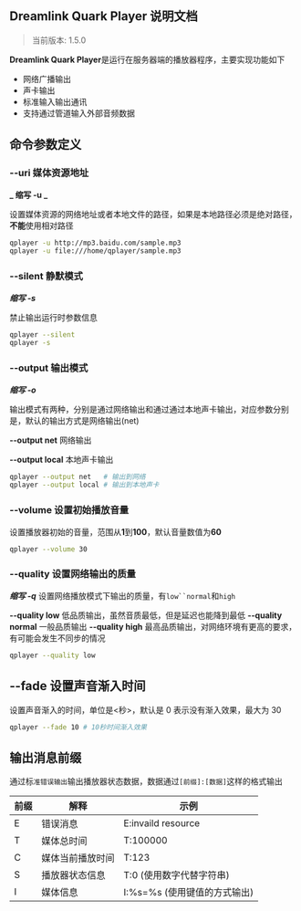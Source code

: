 ## Dreamlink Quark Player 说明文档

> 当前版本: 1.5.0

**Dreamlink Quark Player**是运行在服务器端的播放器程序，主要实现功能如下

- 网络广播输出
- 声卡输出
- 标准输入输出通讯
- 支持通过管道输入外部音频数据

## 命令参数定义

### --uri 媒体资源地址

**_ 缩写 -u _**

设置媒体资源的网络地址或者本地文件的路径，如果是本地路径必须是绝对路径，**不能**使用相对路径

```bash
qplayer -u http://mp3.baidu.com/sample.mp3
qplayer -u file:///home/qplayer/sample.mp3
```

### --silent 静默模式

**_缩写 -s_**

禁止输出运行时参数信息

```bash
qplayer --silent
qplayer -s
```

### --output 输出模式

**_缩写 -o_**

输出模式有两种，分别是通过网络输出和通过通过本地声卡输出，对应参数分别是，默认的输出方式是网络输出(net)

**--output net** 网络输出

**--output local** 本地声卡输出

```bash
qplayer --output net   # 输出到网络
qplayer --output local # 输出到本地声卡
```

### --volume 设置初始播放音量

设置播放器初始的音量，范围从**1**到**100**，默认音量数值为**60**

```bash
qplayer --volume 30
```

### --quality 设置网络输出的质量

**_缩写 -q_**
设置网络播放模式下输出的质量，有` low``normal `和`high`

**--quality low** 低品质输出，虽然音质最低，但是延迟也能降到最低
**--quality normal** 一般品质输出
**--quality high** 最高品质输出，对网络环境有更高的要求，有可能会发生不同步的情况

```bash
qplayer --quality low
```

## --fade 设置声音渐入时间

设置声音渐入的时间，单位是<秒>，默认是 0 表示没有渐入效果，最大为 30

```bash
qplayer --fade 10 # 10秒时间渐入效果
```

## 输出消息前缀

通过标`准错误输出`输出播放器状态数据，数据通过`[前缀]:[数据]`这样的格式输出

| 前缀 | 解释             | 示例                         |
| ---- | ---------------- | ---------------------------- |
| E    | 错误消息         | E:invaild resource           |
| T    | 媒体总时间       | T:100000                     |
| C    | 媒体当前播放时间 | T:123                        |
| S    | 播放器状态信息   | T:0 (使用数字代替字符串)     |
| I    | 媒体信息         | I:%s=%s (使用键值的方式输出) |
